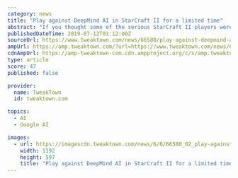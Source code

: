 ```yaml
---
category: news
title: "Play against DeepMind AI in StarCraft II for a limited time"
abstract: "If you thought some of the serious StarCraft II players were hard then you ain't seen nothing yet as Alphabet Inc. (the parent company of Google) have opened up their DeepMind Alphastar AI into StarCraft II for a limited time. In a blog post the company ..."
publishedDateTime: 2019-07-12T01:12:00Z
sourceUrl: https://www.tweaktown.com/news/66580/play-against-deepmind-ai-starcraft-ii-limited-time/index.html
ampUrl: https://amp.tweaktown.com/?url=https://www.tweaktown.com/news/66580/play-against-deepmind-ai-starcraft-ii-limited-time/index.html
cdnAmpUrl: https://amp-tweaktown-com.cdn.ampproject.org/c/s/amp.tweaktown.com/?url=https://www.tweaktown.com/news/66580/play-against-deepmind-ai-starcraft-ii-limited-time/index.html
type: article
score: 47
published: false

provider:
  name: TweakTown
  id: tweaktown.com

topics:
  - AI
  - Google AI

images:
  - url: https://imagescdn.tweaktown.com/news/6/6/66580_02_play-against-deepmind-ai-starcraft-ii-limited-time_full.jpg
    width: 1192
    height: 597
    title: "Play against DeepMind AI in StarCraft II for a limited time"
---
```

